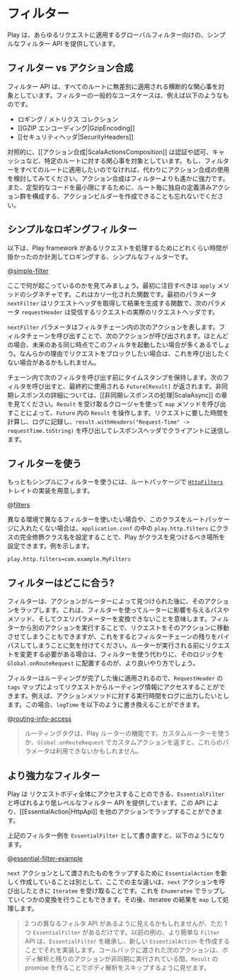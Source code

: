 <!--- Copyright (C) 2009-2015 Typesafe Inc. <http://www.typesafe.com> -->
<!--
# Filters
-->
# フィルター

<!--
Play provides a simple filter API for applying global filters to each request.
-->
Play は、あらゆるリクエストに適用するグローバルフィルター向けの、シンプルなフィルター API を提供しています。

<!--
## Filters vs action composition
-->
## フィルター vs アクション合成

<!--
The filter API is intended for cross cutting concerns that are applied indiscriminately to all routes.  For example, here are some common use cases for filters:
-->
フィルター API は、すべてのルートに無差別に適用される横断的な関心事を対象としています。フィルターの一般的なユースケースは、例えば以下のようなものです。

<!--
* Logging/metrics collection
* [[GZIP encoding|GzipEncoding]]
* [[Security headers|SecurityHeaders]]
-->
* ロギング / メトリクス コレクション
* [[GZIP エンコーディング|GzipEncoding]]
* [[セキュリティヘッダ|SecurityHeaders]]

<!--
In contrast, [[action composition|ScalaActionsComposition]] is intended for route specific concerns, such as authentication and authorisation, caching and so on.  If your filter is not one that you want applied to every route, consider using action composition instead, it is far more powerful.  And don't forget that you can create your own action builders that compose your own custom defined sets of actions to each route, to minimise boilerplate.
-->
対照的に、[[アクション合成|ScalaActionsComposition]] は認証や認可、キャッシュなど、特定のルートに対する関心事を対象としています。もし、フィルターをすべてのルートに適用したいのでなければ、代わりにアクション合成の使用を検討してみてください。アクション合成はフィルターよりも遙かに強力です。また、定型的なコードを最小限にするために、ルート毎に独自の定義済みアクション群を構成する、アクションビルダーを作成できることも忘れないでください。

<!--
## A simple logging filter
-->
## シンプルなロギングフィルター

<!--
The following is a simple filter that times and logs how long a request takes to execute in Play framework:
-->
以下は、Play framework があるリクエストを処理するためにどれくらい時間が掛かったのか計測してロギングする、シンプルなフィルターです。

@[simple-filter](code/ScalaHttpFilters.scala)

<!--
Let's understand what's happening here.  The first thing to notice is the signature of the `apply` method.  It's a curried function, with the first parameter, `nextFilter`, being a function that takes a request header and produces a result, and the second parameter, `requestHeader`, being the actual request header of the incoming request.
-->
ここで何が起こっているのかを見てみましょう。最初に注目すべきは `apply` メソッドのシグネチャです。これはカリー化された関数です。最初のパラメータ `nextFilter` はリクエストヘッダを取得して結果を生成する関数で、次のパラメータ `requestHeader` は受信するリクエストの実際のリクエストヘッダです。

<!--
The `nextFilter` parameter represents the next action in the filter chain. Invoking it will cause the action to be invoked.  In most cases you will probably want to invoke this at some point in your future.  You may decide to not invoke it if for some reason you want to block the request.
-->
`nextFilter` パラメータはフィルタチェーン内の次のアクションを表します。フィルタチェーンを呼び出すことで、次のアクションが呼び出されます。ほとんどの場合、未来のある同じ時点でこのフィルタを起動したい場合が多くあるでしょう。なんらかの理由でリクエストをブロックしたい場合は、これを呼び出したくない場合があるかもしれません。

<!--
We save a timestamp before invoking the next filter in the chain. Invoking the next filter returns a `Future[Result]` that will redeemed eventually. Take a look at the [[Handling asynchronous results|ScalaAsync]] chapter for more details on asynchronous results. We then manipulate the `Result` in the `Future` by calling the `map` method with a closure that takes a `Result`. We calculate the time it took for the request, log it and send it back to the client in the response headers by calling `result.withHeaders("Request-Time" -> requestTime.toString)`.
-->
チェーン内で次のフィルタを呼び出す前にタイムスタンプを保持します。次のフィルタを呼び出すと、最終的に使用される `Future[Result]` が返されます。非同期レスポンスの詳細については、[[非同期レスポンスの処理|ScalaAsync]] の章を見てください。`Result` を受け取るクロージャを使って `map` メソッドを呼び出すことによって、`Future` 内の `Result` を操作します。リクエストに要した時間を計算し、ログに記録し、`result.withHeaders("Request-Time" -> requestTime.toString)` を呼び出してレスポンスヘッダでクライアントに送信します。

<!--
## Using filters
-->
## フィルターを使う

<!--
The simplest way to use a filter is to provide an implementation of the [`HttpFilters`](api/scala/play/api/http/HttpFilters.html) trait in the root package:
-->
もっともシンプルにフィルターを使うには、ルートパッケージで [`HttpFilters`](api/scala/play/api/http/HttpFilters.html) トレイトの実装を用意します。

@[filters](code/ScalaHttpFilters.scala)

<!--
If you want to have different filters in different environments, or would prefer not putting this class in the root package, you can configure where Play should find the class by setting `play.http.filters` in `application.conf` to the fully qualified class name of the class.  For example:
-->
異なる環境で異なるフィルターを使いたい場合や、このクラスをルートパッケージに入れたくない場合は、`application.conf` の中の `play.http.filters` にクラスの完全修飾クラス名を設定することで、Play がクラスを見つけるべき場所を設定できます。例を示します。

    play.http.filters=com.example.MyFilters

<!--
## Where do filters fit in?
-->
## フィルターはどこに合う?

<!--
Filters wrap the action after the action has been looked up by the router.  This means you cannot use a filter to transform a path, method or query parameter to impact the router.  However you can direct the request to a different action by invoking that action directly from the filter, though be aware that this will bypass the rest of the filter chain.  If you do need to modify the request before the router is invoked, a better way to do this would be to place your logic in `Global.onRouteRequest` instead.
-->
フィルターは、アクションがルーターによって見つけられた後に、そのアクションをラップします。これは、フィルターを使ってルーターに影響を与えるパスやメソッド、そしてクエリパラメーターを変換できないことを意味します。フィルターから別のアクションを実行することで、リクエストをそのアクションに移動させてしまうこともできますが、これをするとフィルターチェーンの残りをバイパスしてしまうことに気を付けてください。ルーターが実行される前にリクエストを変更する必要がある場合は、フィルターを使う代わりに、そのロジックを `Global.onRouteRequest` に配置するのが、より良いやり方でしょう。

<!--
Since filters are applied after routing is done, it is possible to access routing information from the request, via the `tags` map on the `RequestHeader`.  For example, you might want to log the time against the action method.  In that case, you might update the `logTime` method to look like this:
-->
フィルターはルーティングが完了した後に適用されるので、`RequestHeader` の `tags` マップによってリクエストからルーティング情報にアクセスすることができます。例えば、アクションメソッドに対する実行時間をログに出力したいとします。この場合、`logTime` を以下のように書き換えることができます。

@[routing-info-access](code/FiltersRouting.scala)

<!--
> Routing tags are a feature of the Play router.  If you use a custom router, or return a custom action in `Global.onRouteRequest`, these parameters may not be available.
-->
> ルーティングタグは、Play ルーターの機能です。カスタムルーターを使うか、`Global.onRouteRequest` でカスタムアクションを返すと、これらのパラメータは利用できないかもしれません。

<!--
## More powerful filters
-->
## より強力なフィルター

<!--
Play provides a lower level filter API called `EssentialFilter` which gives you full access to the body of the request.  This API allows you to wrap [[EssentialAction|HttpApi]] with another action.
-->
Play は リクエストボディ全体にアクセスすることのできる、`EssentialFilter` と呼ばれるより低レベルなフィルター API を提供しています。この API により、[[EssentialAction|HttpApi]] を他のアクションでラップすることができます。

<!--
Here is the above filter example rewritten as an `EssentialFilter`:
-->
上記のフィルター例を `EssentialFilter` として書き直すと、以下のようになります。

@[essential-filter-example](code/EssentialFilter.scala)

<!--
The key difference here, apart from creating a new `EssentialAction` to wrap the passed in `next` action, is when we invoke next, we get back an `Iteratee`.  You could wrap this in an `Enumeratee` to do some transformations if you wished.  We then `map` the result of the iteratee and thus handle it.
-->
`next` アクションとして渡されたものをラップするために `EssentialAction` を新しく作成していることは別として、ここでの主な違いは、`next` アクションを呼び出したときに `Iteratee` を受け取ることです。これを `Enumeratee` でラップしていくつかの変換を行うこともできます。その後、iteratee の結果を `map` して処理します。

<!--
> Although it may seem that there are two different filter APIs, there is only one, `EssentialFilter`.  The simpler `Filter` API in the earlier examples extends `EssentialFilter`, and implements it by creating a new `EssentialAction`.  The passed in callback makes it appear to skip the body parsing by creating a promise for the `Result`, while the body parsing and the rest of the action are executed asynchronously.
-->
> 2 つの異なるフィルタ API があるように見えるかもしれませんが、ただ 1 つ `EssentialFilter` があるだけです。以前の例の、より簡単な `Filter` API は、`EssentialFilter` を継承し、新しい `EssentialAction` を作成することでそれを実装します。コールバックに渡された次のアクションは、ボディ解析と残りのアクションが非同期に実行されている間、`Result` の promise を作ることでボディ解析をスキップするように見せます。
